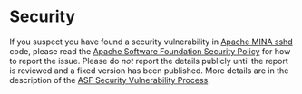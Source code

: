 # Security

If you suspect you have found a security vulnerability in [Apache MINA sshd](./README.md)
code, please read the [Apache Software Foundation Security Policy](https://www.apache.org/security/)
for how to report the issue. Please do _not_ report the details publicly until the report
is reviewed and a fixed version has been published. More details are in the description
of the [ASF Security Vulnerability Process](https://www.apache.org/security/committers.html).
